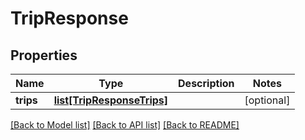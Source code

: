 # TripResponse

## Properties
Name | Type | Description | Notes
------------ | ------------- | ------------- | -------------
**trips** | [**list[TripResponseTrips]**](TripResponseTrips.md) |  | [optional] 

[[Back to Model list]](../README.md#documentation-for-models) [[Back to API list]](../README.md#documentation-for-api-endpoints) [[Back to README]](../README.md)


